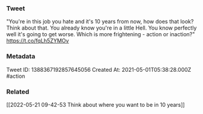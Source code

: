 ### Tweet
"You're in this job you hate and it's 10 years from now, how does that look? Think about that. You already know you're in a little Hell. You know perfectly well it's going to get worse. Which is more frightening - action or inaction?" https://t.co/fqLh5ZYMOv

### Metadata
Tweet ID: 1388367192857645056
Created At: 2021-05-01T05:38:28.000Z
#action

### Related
[[2022-05-21 09-42-53 Think about where you want to be in 10 years]]

